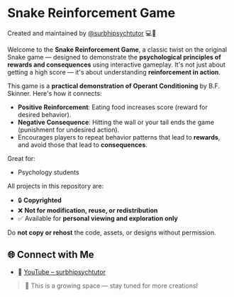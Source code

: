 # Snake Reinforcement Game

Created and maintained by [@surbhipsychtutor](https://www.youtube.com/@surbhipsychtutor) 💻📘

Welcome to the **Snake Reinforcement Game**, a classic twist on the original Snake game — designed to demonstrate the **psychological principles of rewards and consequences** using interactive gameplay. It's not just about getting a high score — it's about understanding **reinforcement in action**.

This game is a **practical demonstration of Operant Conditioning** by B.F. Skinner. Here's how it connects:

- **Positive Reinforcement**: Eating food increases score (reward for desired behavior).
- **Negative Consequence**: Hitting the wall or your tail ends the game (punishment for undesired action).
- Encourages players to repeat behavior patterns that lead to **rewards**, and avoid those that lead to **consequences**.

Great for:
- Psychology students  

All projects in this repository are:
- 🔒 **Copyrighted**
- ❌ **Not for modification, reuse, or redistribution**
- ✅ Available for **personal viewing and exploration only**

Do **not copy or rehost** the code, assets, or designs without permission.

## 🌐 Connect with Me

- 🎥 [YouTube – surbhipsychtutor](https://www.youtube.com/@surbhipsychtutor)  

> 🚧 This is a growing space — stay tuned for more creations!
